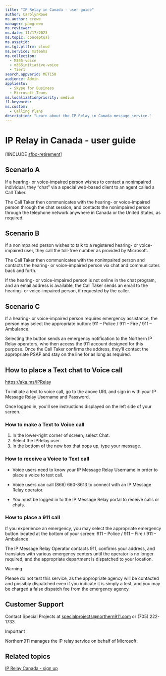 ```yaml
---
title: "IP Relay in Canada - user guide"
author: CarolynRowe
ms.author: crowe
manager: pamgreen
ms.reviewer: 
ms.date: 11/17/2023
ms.topic: conceptual
ms.assetid: 
ms.tgt.pltfrm: cloud
ms.service: msteams
ms.collection: 
  - M365-voice
  - m365initiative-voice
  - Tier1
search.appverid: MET150
audience: Admin
appliesto: 
  - Skype for Business
  - Microsoft Teams
ms.localizationpriority: medium
f1.keywords:
ms.custom: 
  - Calling Plans
description: "Learn about the IP Relay in Canada message service."
---
```


# IP Relay in Canada - user guide

[!INCLUDE [sfbo-retirement](../Skype/Hub/includes/sfbo-retirement.md)]

## Scenario A
  
If a hearing- or voice-impaired person wishes to contact a nonimpaired individual, they “chat” via a special web-based client to an agent called a Call Taker.

The Call Taker then communicates with the hearing- or voice-impaired person through the chat session, and contacts the nonimpaired person through the telephone network anywhere in Canada or the United States, as required.

## Scenario B

If a nonimpaired person wishes to talk to a registered hearing- or voice-impaired user, they call the toll-free number as provided by Microsoft.

The Call Taker then communicates with the nonimpaired person and contacts the hearing- or voice-impaired person via chat and communicates back and forth.

If the hearing- or voice-impaired person is not online in the chat program, and an email address is available, the Call Taker sends an email to the hearing- or voice-impaired person, if requested by the caller.

## Scenario C

If a hearing- or voice-impaired person requires emergency assistance, the person may select the appropriate button: 911 – Police / 911 – Fire / 911 – Ambulance.

Selecting the button sends an emergency notification to the Northern IP Relay operators, who then access the 911 account designed for this purpose. Once the Call Taker confirms the address, they'll contact the appropriate PSAP and stay on the line for as long as required.

## How to place a Text chat to Voice call

https://aka.ms/IPRelay

To initiate a text to voice call, go to the above URL and sign in with your IP Message Relay Username and Password.

Once logged in, you'll see instructions displayed on the left side of your screen.

### How to make a Text to Voice call

1. In the lower-right corner of screen, select Chat.
2. Select the IPRelay user.
3. In the bottom of the new box that pops up, type your message.

### How to receive a Voice to Text call

- Voice users need to know your IP Message Relay Username in order to place a voice to text call.

- Voice users can call (866) 660-8613 to connect with an IP Message Relay operator.

- You must be logged in to the IP Message Relay portal to receive calls or chats.

### How to place a 911 call

If you experience an emergency, you may select the appropriate emergency button located at the bottom of your screen: 911 – Police / 911 – Fire / 911 – Ambulance

The IP Message Relay Operator contacts 911, confirms your address, and translates with various emergency centers until the operator is no longer required, and the appropriate department is dispatched to your location.

> [!Warning]
> Please do not test this service, as the appropriate agency will be contacted and possibly dispatched even if you indicate it is simply a test, and you may be charged a false dispatch fee from the emergency agency.

## Customer Support
Contact Special Projects at specialprojects@northern911.com or (705) 222-1733.

> [!Important]
> Northern911 manages the IP relay service on behalf of Microsoft.

## Related topics

[IP Relay Canada - sign up](ip-relay-canada-email-signup.md)
